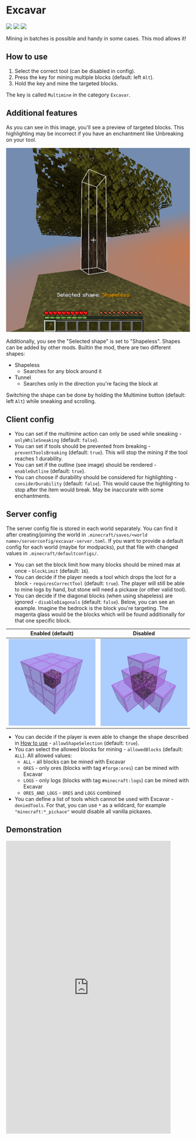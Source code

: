 # Excavar
[![](https://cf.way2muchnoise.eu/561528.svg?badge_style=flat)](https://www.curseforge.com/minecraft/mc-mods/excavar) 
[![](https://img.shields.io/modrinth/dt/excavar?color=00AF5C&label=%E3%85%A4&logo=modrinth&style=flat-square)](https://modrinth.com/mod/excavar) 
[![](https://img.shields.io/github/issues-raw/MelanX/Excavar?style=flat-square)](https://github.com/MelanX/Excavar)

Mining in batches is possible and handy in some cases. This mod allows it!

## How to use
1. Select the correct tool (can be disabled in config).
2. Press the key for mining multiple blocks (default: left `Alt`).
3. Hold the key and mine the targeted blocks.

The key is called `Multimine` in the category `Excavar`.

## Additional features
As you can see in this image, you'll see a preview of targeted blocks. This highlighting may be incorrect if you have
an enchantment like Unbreaking on your tool.

![](../assets/projects/excavar/highlighting.png)

Additionally, you see the "Selected shape" is set to "Shapeless". Shapes can be added by other mods. Builtin the mod, 
there are two different shapes:

- Shapeless
    - Searches for any block around it
- Tunnel
    - Searches only in the direction you're facing the block at

Switching the shape can be done by holding the Multimine button (default: left `Alt`) while sneaking and scrolling.

## Client config
- You can set if the multimine action can only be used while sneaking - `onlyWhileSneaking` (default: `false`).
- You can set if tools should be prevented from breaking - `preventToolsBreaking` (default: `true`). This will stop the
  mining if the tool reaches 1 durability.
- You can set if the outline (see image) should be rendered - `enableOutline` (default: `true`).
- You can choose if durability should be considered for highlighting - `considerDurability` (default: `false`). This would
  cause the highlighting to stop after the item would break. May be inaccurate with some enchantments.

## Server config
The server config file is stored in each world separately. You can find it after creating/joining the world in
`.minecraft/saves/<world name>/serverconfig/excavar-server.toml`. If you want to provide a default config for each world
(maybe for modpacks), put that file with changed values in `.minecraft/defaultconfigs/`.

- You can set the block limit how many blocks should be mined max at once - `blockLimit` (default: `16`).
- You can decide if the player needs a tool which drops the loot for a block - `requiresCorrectTool` (default: `true`).
  The player will still be able to mine logs by hand, but stone will need a pickaxe (or other valid tool).
- You can decide if the diagonal blocks (when using shapeless) are ignored - `disableDiagonals` (default: `false`).
  Below, you can see an example. Imagine the bedrock is the block you're targeting. The magenta glass would be the 
  blocks which will be found additionally for that one specific block.
  
| Enabled (default)                             | Disabled                                           |
|-----------------------------------------------|----------------------------------------------------|
| ![](../assets/projects/excavar/shapeless.png) | ![](../assets/projects/excavar/easy_shapeless.png) |

- You can decide if the player is even able to change the shape described in [How to use](#how-to-use) - 
  `allowShapeSelection` (default: `true`).
- You can select the allowed blocks for mining - `allowedBlocks` (default: `ALL`). All allowed values:
    - `ALL` - all blocks can be mined with Excavar
    - `ORES` - only ores (blocks with tag `#forge:ores`) can be mined with Excavar
    - `LOGS` - only logs (blocks with tag `#minecraft:logs`) can be mined with Excavar
    - `ORES_AND_LOGS` - `ORES` and `LOGS` combined
- You can define a list of tools which cannot be used with Excavar - `deniedTools`. For that, you can use `*` as a 
  wildcard, for example `"minecraft:*_pickace"` would disable all vanilla pickaxes.

## Demonstration

<div class="video-wrapper"><iframe width="451" height="801" src="https://www.youtube.com/embed/zww2hy1g2vU" title="Excavar" frameborder="0" allow="accelerometer; autoplay; clipboard-write; encrypted-media; gyroscope; picture-in-picture; web-share" allowfullscreen></iframe></div>
